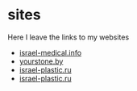 # sites
Here I leave the links to my websites
<br />
<ul>
<li><a href="https://israel-medical.info/">israel-medical.info</a></li>
<li><a href="https://yourstone.by">yourstone.by</a></li>
<li><a href="https://israel-plastic.ru/">israel-plastic.ru</a></li>
<li><a href="https://arsafab.github.io/meteora/">israel-plastic.ru</a></li>
</ul>
